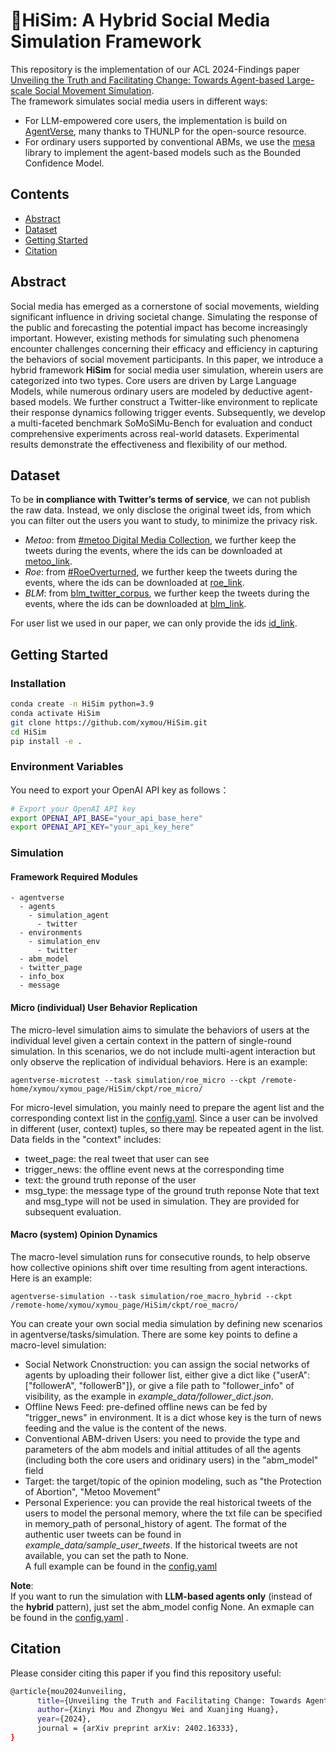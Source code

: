 # 🙌HiSim: A Hybrid Social Media Simulation Framework

This repository is the implementation of our ACL 2024-Findings paper [Unveiling the Truth and Facilitating Change: Towards Agent-based Large-scale Social Movement Simulation](https://arxiv.org/abs/2402.16333).   
The framework simulates social media users in different ways:   
- For LLM-empowered core users, the implementation is build on [AgentVerse](https://github.com/OpenBMB/AgentVerse), many thanks to THUNLP for the open-source resource.
- For ordinary users supported by conventional ABMs, we use the [mesa](https://mesa.readthedocs.io/en/stable/) library to implement the agent-based models such as the Bounded Confidence Model.


## Contents
- [Abstract](#Abstract)
- [Dataset](#Dataset)
- [Getting Started](#Getting-Started)
- [Citation](#Citation)

## Abstract 
Social media has emerged as a cornerstone of social movements, wielding significant influence in driving societal change. Simulating the response of the public and forecasting the potential impact has become increasingly important. However, existing methods for simulating such phenomena encounter challenges concerning their efficacy and efficiency in capturing the behaviors of social movement participants. In this paper, we introduce a hybrid framework **HiSim** for social media user simulation, wherein users are categorized into two types. Core users are driven by Large Language Models, while numerous ordinary users are modeled by deductive agent-based models. We further construct a Twitter-like environment to replicate their response dynamics following trigger events. Subsequently, we develop a multi-faceted benchmark SoMoSiMu-Bench for evaluation and conduct comprehensive experiments across real-world datasets. Experimental results demonstrate the effectiveness and flexibility of our method.


## Dataset
To be **in compliance with Twitter’s terms of service**, we can not publish the raw data. Instead, we only disclose the original tweet ids, from which you can filter out the users you want to study, to minimize the privacy risk.  
- <i>Metoo</i>: from [#metoo Digital Media Collection](https://dataverse.harvard.edu/dataset.xhtml?persistentId=doi:10.7910/DVN/2SRSKJ), we further keep the tweets during the events, where the ids can be downloaded at [metoo_link](https://drive.google.com/file/d/1qQzQAvDH-eLtg1jPTKe6NkToF7Aq1EAA/view?usp=sharing).
- <i>Roe</i>: from [#RoeOverturned](https://dataverse.harvard.edu/dataset.xhtml?persistentId=doi:10.7910/DVN/STU0J5&version=1.2), we further keep the tweets during the events, where the ids can be downloaded at [roe_link](https://drive.google.com/file/d/13dkJ_P2JzbrDdJkYdwred260Ps-ym-64/view?usp=sharing).
- <i>BLM</i>: from [blm_twitter_corpus](https://github.com/sjgiorgi/blm_twitter_corpus), we further keep the tweets during the events, where the ids can be downloaded at [blm_link](https://drive.google.com/file/d/1HymVETg5SgLJqL1O3bPiT-RcBVSMGEhT/view?usp=sharing).

For user list we used in our paper, we can only provide the ids [id_link](https://drive.google.com/drive/folders/1AaOFZQ0NSwzoeLFdDubE95Kdv3vBHoji?usp=sharing).

## Getting Started
### Installation
```bash
conda create -n HiSim python=3.9
conda activate HiSim
git clone https://github.com/xymou/HiSim.git
cd HiSim
pip install -e .
```

### Environment Variables
You need to export your OpenAI API key as follows：
```bash
# Export your OpenAI API key
export OPENAI_API_BASE="your_api_base_here"
export OPENAI_API_KEY="your_api_key_here"
```

### Simulation
#### Framework Required Modules
```
- agentverse 
  - agents
    - simulation_agent
      - twitter
  - environments
    - simulation_env
      - twitter
  - abm_model
  - twitter_page
  - info_box
  - message
```

#### Micro (individual) User Behavior Replication
The micro-level simulation aims to simulate the behaviors of users at the individual level given a certain context in the pattern of single-round simulation. In this scenarios, we do not include multi-agent interaction but only observe the replication of individual behaviors.
Here is an example:
```shell
agentverse-microtest --task simulation/roe_micro --ckpt /remote-home/xymou/xymou_page/HiSim/ckpt/roe_micro/
```
For micro-level simulation, you mainly need to prepare the agent list and the corresponding context list in the [config.yaml](https://github.com/xymou/HiSim/blob/main/agentverse/tasks/simulation/roe_micro/config.yaml). Since a user can be involved in different (user, context) tuples, so there may be repeated agent in the list. Data fields in the "context" includes:
- tweet_page: the real tweet that user can see
- trigger_news: the offline event news at the corresponding time
- text: the ground truth reponse of the user
- msg_type: the message type of the ground truth reponse
Note that text and msg_type will not be used in simulation. They are provided for subsequent evaluation.

#### Macro (system) Opinion Dynamics
The macro-level simulation runs for consecutive rounds, to help observe how collective opinions shift over time resulting from agent interactions.
Here is an example:
```shell
agentverse-simulation --task simulation/roe_macro_hybrid --ckpt /remote-home/xymou/xymou_page/HiSim/ckpt/roe_macro/
```

You can create your own social media simulation by defining new scenarios in agentverse/tasks/simulation. There are some key points to define a macro-level simulation:
- Social Network Cnonstruction: you can assign the social networks of agents by uploading their follower list, either give a dict like {"userA":["followerA", "followerB"]}, or give a file path to "follower_info" of visibility, as the example in *example_data/follower_dict.json*.
- Offline News Feed: pre-defined offline news can be fed by "trigger_news" in environment. It is a dict whose key is the turn of news feeding and the value is the content of the news.
- Conventional ABM-driven Users: you need to provide the type and parameters of the abm models and initial attitudes of all the agents (including both the core users and oridinary users) in the "abm_model" field
- Target: the target/topic of the opinion modeling, such as "the Protection of Abortion", "Metoo Movement"
- Personal Experience: you can provide the real historical tweets of the users to model the personal memory, where the txt file can be specified in memory_path of personal_history of agent. The format of the authentic user tweets can be found in *example_data/sample_user_tweets*. If the historical tweets are not available, you can set the path to None.  
A full example can be found in the [config.yaml](https://github.com/xymou/HiSim/blob/main/agentverse/tasks/simulation/roe_macro_hybrid/config.yaml)

**Note**:  
If you want to run the simulation with **LLM-based agents only** (instead of the **hybrid** pattern), just set the abm_model config None. An exmaple can be found in the [config.yaml](https://github.com/xymou/HiSim/blob/main/agentverse/tasks/simulation/roe_macro_llm/config.yaml)
.


## Citation
Please consider citing this paper if you find this repository useful:
```bash
@article{mou2024unveiling,
      title={Unveiling the Truth and Facilitating Change: Towards Agent-based Large-scale Social Movement Simulation}, 
      author={Xinyi Mou and Zhongyu Wei and Xuanjing Huang},
      year={2024},
      journal = {arXiv preprint arXiv: 2402.16333},
}
```